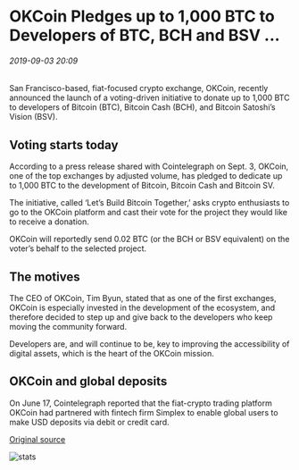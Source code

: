 # OKCoin Pledges up to 1,000 BTC to Developers of BTC, BCH and BSV ...

###### 2019-09-03 20:09

San Francisco-based, fiat-focused crypto exchange, OKCoin, recently announced the launch of a voting-driven initiative to donate up to 1,000 BTC to developers of Bitcoin (BTC), Bitcoin Cash (BCH), and Bitcoin Satoshi’s Vision (BSV).

## Voting starts today

According to a press release shared with Cointelegraph on Sept. 3, OKCoin, one of the top exchanges by adjusted volume, has pledged to dedicate up to 1,000 BTC to the development of Bitcoin, Bitcoin Cash and Bitcoin SV.

The initiative, called ‘Let’s Build Bitcoin Together,’ asks crypto enthusiasts to go to the OKCoin platform and cast their vote for the project they would like to receive a donation.

OKCoin will reportedly send 0.02 BTC (or the BCH or BSV equivalent) on the voter’s behalf to the selected project.

## The motives

The CEO of OKCoin, Tim Byun, stated that as one of the first exchanges, OKCoin is especially invested in the development of the ecosystem, and therefore decided to step up and give back to the developers who keep moving the community forward.

Developers are, and will continue to be, key to improving the accessibility of digital assets, which is the heart of the OKCoin mission.

## OKCoin and global deposits

On June 17, Cointelegraph reported that the fiat-crypto trading platform OKCoin had partnered with fintech firm Simplex to enable global users to make USD deposits via debit or credit card.

[Original source](https://cointelegraph.com/news/okcoin-pledges-up-to-1-000-btc-to-developers-of-btc-bch-and-bsv)

![stats](https://c.statcounter.com/11760860/0/a89fa40b/1/ "stats")